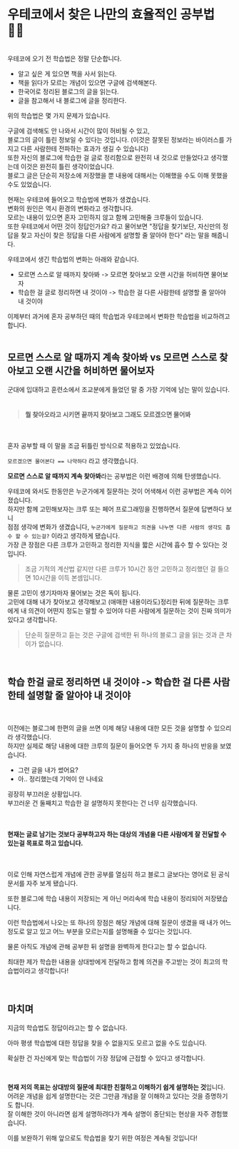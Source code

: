 # 우테코에서 찾은 나만의 효율적인 공부법 🧑‍🎓
<br>
우테코에 오기 전 학습법은 정말 단순합니다.
<br>

* 알고 싶은 게 있으면 책을 사서 읽는다.
* 책을 읽다가 모르는 개념이 있으면 구글에 검색해본다.
* 한국어로 정리된 블로그의 글을 읽는다.
* 글을 참고해서 내 블로그에 글을 정리한다.

위의 학습법은 몇 가지 문제가 있습니다.

구글에 검색해도 안 나와서 시간이 많이 허비될 수 있고,<br>
블로그의 글이 틀린 정보일 수 있다는 것입니다. (이것은 잘못된 정보라는 바이러스를 가지고 다른 사람한테 전파하는 효과가 생길 수 있습니다)<br>
또한 자신의 블로그에 학습한 걸 글로 정리함으로 완전히 내 것으로 만들었다고 생각했는데 이것은 완전히 틀린 생각이었습니다.<br>
블로그 글은 단순히 저장소에 저장했을 뿐 내용에 대해서는 이해했을 수도 이해 못했을 수도 있었습니다.<br>

현재는 우테코에 들어오고 학습법에 변화가 생겼습니다.<br>
변화의 원인은 역시 환경의 변화라고 생각합니다.<br>
모르는 내용이 있으면 혼자 고민하지 않고 함께 고민해줄 크루들이 있습니다.<br>
또한 우테코에서 어떤 것이 정답인가요? 라고 물어보면 "정답을 찾기보단, 자신만의 정답을 찾고 자신이 찾은 정답을 다른 사람에게 설명할 줄 알아야 한다" 라는 말을 해줍니다.<br>

우테코에서 생긴 학습법의 변화는 아래와 같습니다.<br>
* 모르면 스스로 알 때까지 찾아봐 -> 모르면 찾아보고 오랜 시간을 허비하면 물어보자
* 학습한 걸 글로 정리하면 내 것이야 -> 학습한 걸 다른 사람한테 설명할 줄 알아야 내 것이야

이제부터 과거에 혼자 공부하던 때의 학습법과 우테코에서 변화한 학습법을 비교하려고 합니다.<br>
<br>

## 모르면 스스로 알 때까지 계속 찾아봐 vs 모르면 스스로 찾아보고 오랜 시간을 허비하면 물어보자

군대에 입대하고 훈련소에서 조교분에게 들었던 말 중 가장 기억에 남는 말이 있습니다.<br>
<br>

> #### 뭘 찾아오라고 시키면 끝까지 찾아보고 그래도 모르겠으면 물어봐

<br>

혼자 공부할 때 이 말을 조금 뒤틀린 방식으로 적용하고 있었습니다.<br>

```모르겠으면 물어본다 == 나약하다``` 라고 생각했습니다.

<b>모르면 스스로 알 때까지 계속 찾아봐</b>라는 공부법은 이런 배경에 의해 탄생했습니다.<br>

우테코에 와서도 한동안은 누군가에게 질문하는 것이 어색해서 이런 공부법은 계속 이어졌습니다.<br>
하지만 함께 고민해보자는 크루 또는 페어 프로그래밍을 진행하면서 질문에 답변하다 보니<br>
점점 생각에 변화가 생겼습니다, ```누군가에게 질문하고 의견을 나누면 다른 사람의 생각도 흡수 할 수 있는걸?``` 이라고 생각하게 됐습니다.<br>
가장 큰 장점은 다른 크루가 고민하고 정리한 지식을 짧은 시간에 흡수 할 수 있다는 것입니다.<br>

> 조금 기적의 계산법 같지만 다른 크루가 10시간 동안 고민하고 정리했던 걸 들으면 10시간을 이득 본셈입니다.<br>

물론 고민이 생기자마자 물어보는 것은 독이 됩니다.<br>
고민에 대해 내가 찾아보고 생각해보고 (애매한 내용이라도)정리한 뒤에 질문하는 크루에게 내 의견이 어떤지 정도는 말할 수 있어야 다른 사람에게 질문하는 것이 진짜 의미가 있다고 생각합니다.<br>

> 단순히 질문하고 듣는 것은 구글에 검색한 뒤 하나의 블로그 글을 읽는 것과 큰 차이가 없습니다.

<br>

## 학습 한걸 글로 정리하면 내 것이야 -> 학습한 걸 다른 사람한테 설명할 줄 알아야 내 것이야

<br>

이전에는 블로그에 한편의 글을 쓰면 이제 해당 내용에 대한 모든 것을 설명할 수 있으리라 생각했습니다.<br>
하지만 실제로 해당 내용에 대한 크루의 질문이 들어오면 두 가지 중 하나의 반응을 보였습니다.<br>

* 그런 글을 내가 썼어요?
* 아.. 정리했는데 기억이 안 나네요

굉장히 부끄러운 상황입니다.<br>
부끄러운 건 둘째치고 학습한 걸 설명하지 못한다는 건 너무 심각했습니다.<br>

<br>

#### 현재는 글로 남기는 것보다 공부하고자 하는 대상의 개념을 다른 사람에게 잘 전달할 수 있는걸 목표로 하고 있습니다.<br>

<br>

이로 인해 자연스럽게 개념에 관한 공부를 열심히 하고 블로그 글보다는 영어로 된 공식 문서를 자주 보게 됐습니다.

또한 블로그에 학습 내용이 저장되는 게 아닌 머리속에 학습 내용이 정리되어 저장됐습니다.

이런 학습법에서 나오는 또 하나의 장점은 해당 개념에 대해 질문이 생겼을 때 내가 어느 정도로 알고 있고 어느 부분을 모르는지를 설명해줄 수 있다는 것입니다.

물론 아직도 개념에 관해 공부한 뒤 설명을 완벽하게 한다고는 할 수 없습니다.

최대한 제가 학습한 내용을 상대방에게 전달하고 함께 의견을 주고받는 것이 최고의 학습법이라고 생각합니다!

<br>

## 마치며
지금의 학습법도 정답이라고는 할 수 없습니다.<br>

아마 평생 학습법에 대한 정답을 찾을 수 없을지도 모르고 없을 수도 있습니다.<br>

확실한 건 자신에게 맞는 학습법이 가장 정답에 근접할 수 있다고 생각합니다.<br>

<br>

<b>현재 저의 목표는 상대방의 질문에 최대한 친절하고 이해하기 쉽게 설명하는 것</b>입니다.<br>
어려운 개념을 쉽게 설명한다는 것은 그만큼 개념을 잘 이해하고 있다는 것을 증명하기도 합니다.<br>
잘 이해한 것이 아니라면 쉽게 설명하려다가 계속 설명이 중단되는 현상을 자주 경험했습니다.<br>

이를 보완하기 위해 앞으로도 학습법을 찾기 위한 여정은 계속될 것입니다!
